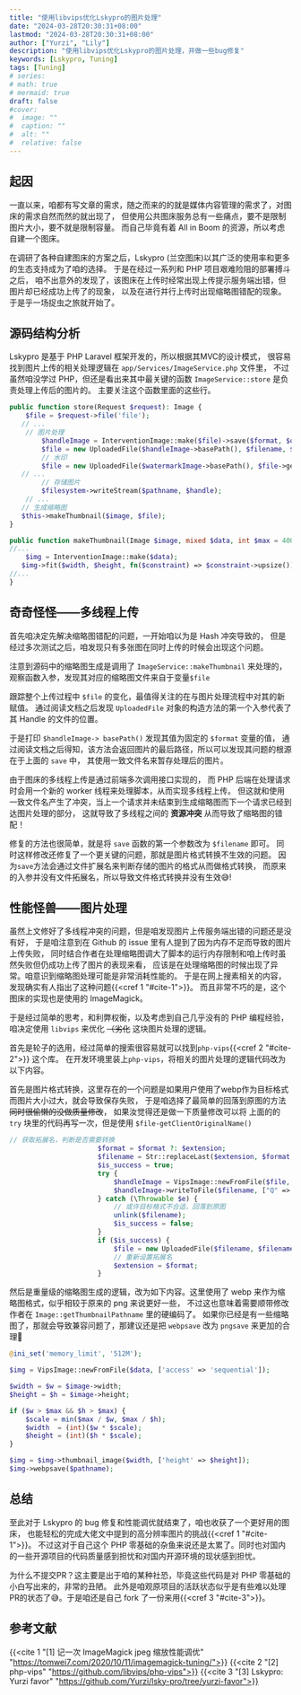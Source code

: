 ```yaml
---
title: "使用libvips优化Lskypro的图片处理"
date: "2024-03-28T20:30:31+08:00"
lastmod: "2024-03-28T20:30:31+08:00"
author: ["Yurzi", "Lily"]
description: "使用libvips优化Lskypro的图片处理，并做一些bug修复"
keywords: [Lskypro, Tuning]
tags: [Tuning]
# series:
# math: true
# mermaid: true
draft: false
#cover:
#  image: ""
#  caption: ""
#  alt: ""
#  relative: false
---
```


## 起因

一直以来，咱都有写文章的需求，随之而来的的就是媒体内容管理的需求了，对图床的需求自然而然的就出现了，
但使用公共图床服务总有一些痛点，要不是限制图片大小，要不就是限制容量。
而自己毕竟有着 All in Boom 的资源，所以考虑自建一个图床。

在调研了各种自建图床的方案之后，Lskypro (兰空图床)以其广泛的使用率和更多的生态支持成为了咱的选择。
于是在经过一系列和 PHP 项目艰难险阻的部署搏斗之后，
咱不出意外的发现了，该图床在上传时经常出现上传提示服务端出错，但图片却已经成功上传了的现象，
以及在进行并行上传时出现缩略图错配的现象。于是乎一场捉虫之旅就开始了。

## 源码结构分析

Lskypro 是基于 PHP Laravel 框架开发的，所以根据其MVC的设计模式，
很容易找到图片上传的相关处理逻辑在 `app/Services/ImageService.php` 文件里，
不过虽然咱没学过 PHP，但还是看出来其中最关键的函数 `ImageService::store` 是负责处理上传后的图片的。
主要关注这个函数里面的这些行。

```php
public function store(Request $request): Image {
	$file = $request->file('file');
   // ...
   	// 图片处理
  		$handleImage = InterventionImage::make($file)->save($format, $quality);
  		$file = new UploadedFile($handleImage->basePath(), $filename, $handleImage->mime());
  		// 水印
  		$file = new UploadedFile($watermarkImage->basePath(), $file->getClientOriginalName(), $file->getMimeType());
   // ...
  		// 存储图片
  		$filesystem->writeStream($pathname, $handle);
  	// ...
   // 生成缩略图
   $this->makeThumbnail($image, $file);
}

public function makeThumbnail(Image $image, mixed $data, int $max = 400, bool $force = false): void {
//...
	$img = InterventionImage::make($data);
   $img->fit($width, $height, fn($constraint) => $constraint->upsize())->encode('png', 60)->save($pathname);
//...
}
```

## 奇奇怪怪——多线程上传

首先咱决定先解决缩略图错配的问题，一开始咱以为是 Hash 冲突导致的，
但是经过多次测试之后，咱发现只有多张图在同时上传的时候会出现这个问题。

注意到源码中的缩略图生成是调用了 `ImageService::makeThumbnail` 来处理的，
观察函数入参，发现其对应的缩略图文件来自于变量`$file`

跟踪整个上传过程中 `$file` 的变化，最值得关注的在与图片处理流程中对其的新赋值。
通过阅读文档之后发现 `UploadedFile` 对象的构造方法的第一个入参代表了其 Handle 的文件的位置。

于是打印 `$handleImage-> basePath()` 发现其值为固定的 `$format` 变量的值，
通过阅读文档之后得知，该方法会返回图片的最后路径，所以可以发现其问题的根源在于上面的 `save` 中，
其使用一致文件名来暂存处理后的图片。

由于图床的多线程上传是通过前端多次调用接口实现的，
而 PHP 后端在处理请求时会用一个新的 worker 线程来处理脚本，从而实现多线程上传。
但这就和使用一致文件名产生了冲突，当上一个请求并未结束到生成缩略图而下一个请求已经到达图片处理的部分，
这就导致了多线程之间的 **资源冲突** 从而导致了缩略图的错配！

修复的方法也很简单，就是将 `save` 函数的第一个参数改为 `$filename` 即可。
同时这样修改还修复了一个更关键的问题，那就是图片格式转换不生效的问题。
因为`save`方法会通过文件扩展名来判断存储的图片的格式从而做格式转换，
而原来的入参并没有文件拓展名，所以导致文件格式转换并没有生效😅!

## 性能怪兽——图片处理

虽然上文修好了多线程冲突的问题，但是咱发现图片上传服务端出错的问题还是没有好，
于是咱注意到在 Github 的 issue 里有人提到了因为内存不足而导致的图片上传失败，
同时结合作者在处理缩略图调大了脚本的运行内存限制和咱上传时虽然失败但仍成功上传了图片的表现来看，
应该是在处理缩略图的时候出现了异常。咱意识到缩略图处理可能是非常消耗性能的。
于是在网上搜素相关的内容，发现确实有人指出了这种问题{{<cref 1 "#cite-1">}}。
而且非常不巧的是，这个图床的实现也是使用的 ImageMagick。

于是经过简单的思考，和利弊权衡，以及考虑到自己几乎没有的 PHP 编程经验，
咱决定使用 `libvips` 来优化 ~~（劣化~~ 这块图片处理的逻辑。

首先是轮子的选用，经过简单的搜索很容易就可以找到`php-vips`{{<cref 2 "#cite-2">}} 这个库。
在开发环境里装上`php-vips`，将相关的图片处理的逻辑代码改为以下内容。

首先是图片格式转换，这里存在的一个问题是如果用户使用了webp作为目标格式而图片大小过大，就会导致保存失败，
于是咱选择了最简单的回落到原图的方法 ~~同时很偷懒的没做质量修改~~，
如果汝觉得还是做一下质量修改可以将 上面的的 `try` 块里的代码再写一次，但是使用 `$file-getClientOriginalName()`

```php
// 获取拓展名，判断是否需要转换
	                  $format = $format ?: $extension;
	                  $filename = Str::replaceLast($extension, $format, $file->getClientOriginalName());
	                  $is_success = true;
	                  try {
	                      $handleImage = VipsImage::newFromFile($file, ['access' => 'sequential']);
	                      $handleImage->writeToFile($filename, ["Q" => $quality]);
	                  } catch (\Throwable $e) {
	                      // 或许目标格式不合适，回落到原图
	                      unlink($filename);
	                      $is_success = false;
	                  }
	                  if ($is_success) {
	                      $file = new UploadedFile($filename, $filename, mime_content_type($filename));
	                      // 重新设置拓展名
	                      $extension = $format;
	                  }
```

然后是重量级的缩略图生成的逻辑，改为如下内容。这里使用了 webp 来作为缩略图格式，似乎相较于原来的 png 来说更好一些，
不过这也意味着需要顺带修改作者在 `Image::getThumbnailPathname` 里的硬编码了。
如果你已经是有一些缩略图了，那就会导致兼容问题了，那建议还是把 `webpsave` 改为 `pngsave` 来更加的合理🥰

```php
@ini_set('memory_limit', '512M');

$img = VipsImage::newFromFile($data, ['access' => 'sequential']);

$width = $w = $image->width;
$height = $h = $image->height;

if ($w > $max && $h > $max) {
    $scale = min($max / $w, $max / $h);
    $width  = (int)($w * $scale);
    $height = (int)($h * $scale);
}

$img = $img->thumbnail_image($width, ['height' => $height]);
$img->webpsave($pathname);
```

## 总结

至此对于 Lskypro 的 bug 修复和性能调优就结束了，咱也收获了一个更好用的图床，
也能轻松的完成大佬文中提到的高分辨率图片的挑战{{<cref 1 "#cite-1">}}。
不过这对于自己这个 PHP 零基础的杂鱼来说还是太累了。同时也对国内的一些开源项目的代码质量感到担忧和对国内开源环境的现状感到担忧。

为什么不提交PR？这主要是出于咱的某种社恐，毕竟这些代码是对 PHP 零基础的小白写出来的，非常的丑陋。
此外是咱观原项目的活跃状态似乎是有些难以处理PR的状态了😅。于是咱还是自己 fork 了一份来用{{<cref 3 "#cite-3">}}。

## 参考文献

{{<cite 1 "[1] 记一次 ImageMagick jpeg 缩放性能调优" "https://tomwei7.com/2020/10/11/imagemagick-tuning/">}}
{{<cite 2 "[2] php-vips" "https://github.com/libvips/php-vips">}}
{{<cite 3 "[3] Lskypro: Yurzi favor" "https://github.com/Yurzi/lsky-pro/tree/yurzi-favor">}}
